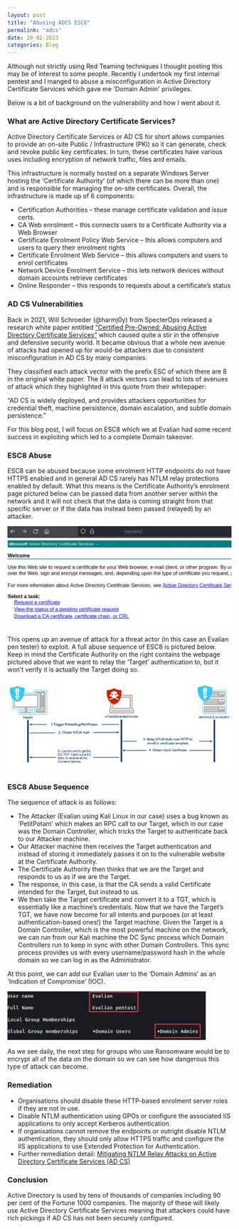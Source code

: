 ```yaml
---
layout: post
title: "Abusing ADCS ESC8"
permalink: "adcs"
date: 20-02-2023
categories: Blog
---
```


Although not strictly using Red Teaming techniques I thought posting this may be of interest to some people. Recently I undertook my first internal pentest and I manged to abuse a misconfiguration in Active Directory Certificate Services which gave me 'Domain Admin' privileges. 

Below is a bit of background on the vulnerability and how I went about it.

### What are Active Directory Certificate Services?

Active Directory Certificate Services or AD CS for short allows companies to provide an on-site Public / Infrastructure (PKI) so it can generate, check and revoke public key certificates. In turn, these certificates have various uses including encryption of network traffic, files and emails.

This infrastructure is normally hosted on a separate Windows Server hosting the ‘Certificate Authority’ (of which there can be more than one) and is responsible for managing the on-site certificates. Overall, the infrastructure  is made up of 6 components:

- Certification Authorities – these manage certificate validation and issue certs.
- CA Web enrolment – this connects users to a Certificate Authority via a Web Browser
- Certificate Enrolment Policy Web Service – this allows computers and users to query their enrolment rights
- Certificate Enrolment Web Service – this allows computers and users to enrol certificates
- Network Device Enrolment Service – this lets network devices without domain accounts retrieve certificates
- Online Responder – this responds to requests about a certificate’s status

### AD CS Vulnerabilities

Back in 2021, Will Schroeder (@harmj0y) from SpecterOps released a research white paper entitled [“Certified Pre-Owned: Abusing Active Directory Certificate Services”](https://www.specterops.io/assets/resources/Certified_Pre-Owned.pdf) which caused quite a stir in the offensive and defensive security world. It became obvious that a whole new avenue of attacks had opened up for would-be attackers due to consistent misconfiguration in AD CS by many companies.

They classified each attack vector with the prefix ESC of which there are 8 in the original white paper. The 8 attack vectors can lead to lots of avenues of attack which they highlighted in this quote from their whitepaper:

“AD CS is widely deployed, and provides attackers opportunities for credential theft, machine persistence, domain escalation, and subtle domain persistence.”

For this blog post, I will focus on ESC8 which we at Evalian had some recent success in exploiting which led to a complete Domain takeover.

### ESC8 Abuse

ESC8 can be abused because some enrolment HTTP endpoints do not have HTTPS enabled and in general AD CS rarely has NTLM relay protections enabled by default. What this means is the Certificate Authority’s enrolment page pictured below can be passed data from another server within the network and it will not check that the data is coming straight from that specific server or if the data has instead been passed (relayed) by an attacker.

<img alt="cs" src="/assets/img/WebEnrol.jpg"/>


This opens up an avenue of attack for a threat actor (in this case an Evalian pen tester) to exploit. A full abuse sequence of ESC8 is pictured below. Keep in mind the Certificate Authority on the right contains the webpage pictured above that we want to relay the ‘Target’ authentication to, but it won’t verify it is actually the Target doing so.

<img alt="cs" src="/assets/img/ESC8Sequence.jpg"/>


### ESC8 Abuse Sequence

The sequence of attack is as follows:

- The Attacker (Evalian using Kali Linux in our case) uses a bug known as ‘PetitPotam’ which makes an RPC call to our Target, which in our case was the Domain Controller, which tricks the Target to authenticate back to our Attacker machine.
- Our Attacker machine then receives the Target authentication and instead of storing it immediately passes it on to the vulnerable website at the Certificate Authority.
- The Certificate Authority then thinks that we are the Target and responds to us as if we are the Target.
- The response, in this case, is that the CA sends a valid Certificate intended for the Target, but instead to us.
- We then take the Target certificate and convert it to a TGT, which is essentially like a machine’s credentials. Now that we have the Target’s TGT, we have now become for all intents and purposes (or at least authentication-based ones!) the Target machine. Given the Target is a Domain Controller, which is the most powerful machine on the network, we can run from our Kali machine the DC Sync process which Domain Controllers run to keep in sync with other Domain Controllers. This sync process provides us with every username/password hash in the whole domain so we can log in as the Administrator.

At this point, we can add our Evalian user to the ‘Domain Admins’ as an ‘Indication of Compromise’ (IOC).

<img alt="cs" src="/assets/img/DA.jpg"/>

As we see daily, the next step for groups who use Ransomware would be to encrypt all of the data on the domain so we can see how dangerous this type of attack can become.

### Remediation

- Organisations should disable these HTTP-based enrolment server roles if they are not in use.
- Disable NTLM authentication using GPOs or configure the associated IIS applications to only accept Kerberos authentication.
- If organisations cannot remove the endpoints or outright disable NTLM authentication, they should only allow HTTPS traffic and configure the IIS applications to use Extended Protection for Authentication.
- Further remediation detail: [Mitigating NTLM Relay Attacks on Active Directory Certificate Services (AD CS)](https://support.microsoft.com/en-gb/topic/kb5005413-mitigating-ntlm-relay-attacks-on-active-directory-certificate-services-ad-cs-3612b773-4043-4aa9-b23d-b87910cd3429)

### Conclusion

Active Directory is used by tens of thousands of companies including 90 per cent of the Fortune 1000 companies. The majority of these will likely use Active Directory Certificate Services meaning that attackers could have rich pickings if AD CS has not been securely configured.























